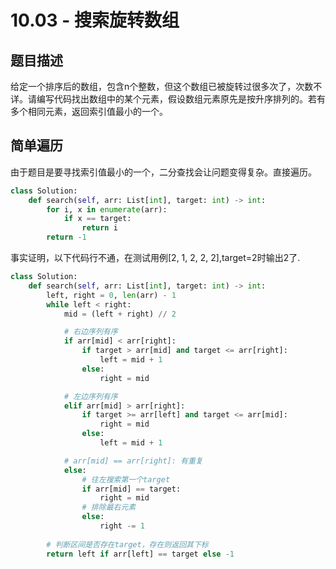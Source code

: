 # 10.03 - 搜索旋转数组

## 题目描述
给定一个排序后的数组，包含n个整数，但这个数组已被旋转过很多次了，次数不详。请编写代码找出数组中的某个元素，假设数组元素原先是按升序排列的。若有多个相同元素，返回索引值最小的一个。



## 简单遍历
由于题目是要寻找索引值最小的一个，二分查找会让问题变得复杂。直接遍历。
```python
class Solution:
    def search(self, arr: List[int], target: int) -> int:
        for i, x in enumerate(arr):
            if x == target:
                return i
        return -1

```

事实证明，以下代码行不通，在测试用例[2, 1, 2, 2, 2],target=2时输出2了.
```python
class Solution:
    def search(self, arr: List[int], target: int) -> int:
        left, right = 0, len(arr) - 1
        while left < right:
            mid = (left + right) // 2

            # 右边序列有序
            if arr[mid] < arr[right]:
                if target > arr[mid] and target <= arr[right]:
                    left = mid + 1
                else:
                    right = mid

            # 左边序列有序
            elif arr[mid] > arr[right]:
                if target >= arr[left] and target <= arr[mid]:
                    right = mid
                else:
                    left = mid + 1

            # arr[mid] == arr[right]: 有重复
            else:
                # 往左搜索第一个target
                if arr[mid] == target:
                    right = mid
                # 排除最右元素
                else:
                    right -= 1
        
        # 判断区间是否存在target，存在则返回其下标
        return left if arr[left] == target else -1

```